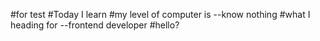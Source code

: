 #for test
#Today I learn
#my level of computer is --know nothing
#what I heading for --frontend developer
#hello?